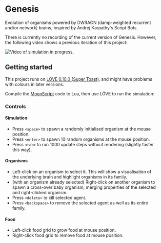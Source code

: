 # Genesis

Evolution of organisms powered by DWRAON (damp-weighted recurrent and/or network) brains, inspired by Andrej Karpathy's Script Bots.

There is currently no recording of the current version of Genesis. However, the following video shows a previous iteration of this project:

[![Video of simulation in progress.](https://img.youtube.com/vi/WKC0CCcwC-4/0.jpg)](https://www.youtube.com/watch?v=WKC0CCcwC-4)

## Getting started

This project runs on [LÖVE 0.10.0 (Super Toast)](https://love2d.org/wiki/0.10.0), and might have problems with colours in later versions.

Compile the [MoonScript](https://moonscript.org) code to Lua, then use LÖVE to run the simulation:


### Controls

#### Simulation

- Press `<space>` to spawn a randomly initialised organism at the mouse position.
- Press `<enter>` to spawn 10 random organisms at the mouse position.
- Press `<tab>` to run 1000 update steps without rendering (slightly faster this way).

#### Organisms 

- Left-click on an organism to select it. This will show a visualisation of the underlying brain and highlight organisms in its family.
- (with an organism already selected) Right-click on another organism to spawn a cross-over baby organism, merging properties of the selected and right-clicked organism.
- Press `<delete>` to kill selected agent.
- Press `<backspace>` to remove the selected agent as well as its entire family.


#### Food
- Left-click food grid to grow food at mouse position.
- Right-click food grid to remove food at mouse position.
